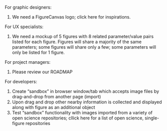 For graphic designers:

1. We need a FigureCanvas logo; click here for inspirations.

For UX specialists:

1. We need a mockup of 5 figures with 8 related parameter/value pairs listed for each figure. Figures will share a majority of the same parameters; some figures will share only a few; some parameters will only be listed for 1 figure.

For project managers:

1. Please review our ROADMAP

For developers:

1. Create “sandbox” in browser window/tab which accepts image files by drag-and-drop from another page (import)
2. Upon drag and drop other nearby information is collected and displayed along with figure as an additional object
3. Test “sandbox” functionality with images imported from a variety of open science repositories; cllick here for a list of open science, single-figure repositories
